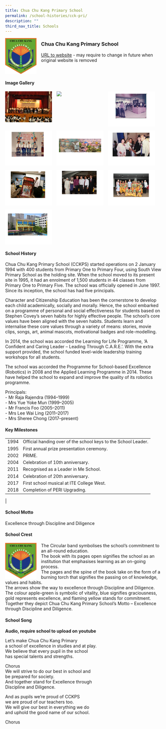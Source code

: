 ```yaml
---
title: Chua Chu Kang Primary School
permalink: /school-histories/cck-pri/
description: ""
third_nav_title: Schools
---
```

<img src="/images/cckpri1.png" style="width:20%;margin-right:15px;" align = "left">

### **Chua Chu Kang Primary School**
[URL to website](https://chuachukangpri.moe.edu.sg/) - may require to change in future when original website is removed

<br clear="left">

#### **Image Gallery**

<p><a href="/images/cckpri2.jpg">  
<img src="/images/cckpri2.jpg" style="width:30%;margin-right:15px;" align = "left">
</a></p>

<p><a href="/images/cckpri3.jpg">  
<img src="/images/cckpri3.jpg" style="width:30%;margin-right:15px;" align = "left">
</a></p>

<p><a href="/images/cckpri4.jpg">  
<img src="/images/cckpri4.jpg" style="width:30%;margin-right:15px;" align = "left">
</a></p>

<br clear="left">

<p><a href="/images/cckpri5.jpg">  
<img src="/images/cckpri5.jpg" style="width:30%;margin-right:15px;" align = "left">
</a></p>

<p><a href="/images/cckpri6.jpg">  
<img src="/images/cckpri6.jpg" style="width:30%;margin-right:15px;" align = "left">
</a></p>

<p><a href="/images/cckpri7.jpg">  
<img src="/images/cckpri7.jpg" style="width:30%;margin-right:15px;" align = "left">
</a></p>

<br clear="left">


<p><a href="/images/cckpri8.jpg">  
<img src="/images/cckpri8.jpg" style="width:30%;margin-right:15px;" align = "left">
</a></p>

<p><a href="/images/cckpri9.jpg">  
<img src="/images/cckpri9.jpg" style="width:30%;margin-right:15px;" align = "left">
</a></p>

<p><a href="/images/cckpri10.jpg">  
<img src="/images/cckpri10.jpg" style="width:30%;margin-right:15px;" align = "left">
</a></p>

<br clear="left">

<p><a href="/images/cckpri11.jpg">  
<img src="/images/cckpri11.jpg" style="width:30%;margin-right:15px;" align = "left">
</a></p>

<br clear="left">

#### **School History**
Chua Chu Kang Primary School (CCKPS) started operations on 2 January 1994 with 400 students from Primary One to Primary Four, using South View Primary School as the holding site. When the school moved to its present site in 1995, it had an enrolment of 1,500 students in 44 classes from Primary One to Primary Five. The school was officially opened in June 1997. Since its inception, the school has had five principals.

Character and Citizenship Education has been the cornerstone to develop each child academically, socially and morally. Hence, the school embarked on a programme of personal and social effectiveness for students based on Stephen Covey’s seven habits for highly effective people. The school’s core values have been aligned with the seven habits. Students learn and internalise these core values through a variety of means: stories, movie clips, songs, art, animal mascots, motivational badges and role-modelling.

In 2014, the school was accorded the Learning for Life Programme, ‘A Confident and Caring Leader – Leading Through C.A.R.E.’. With the extra support provided, the school funded level-wide leadership training workshops for all students.

The school was accorded the Programme for School-based Excellence (Robotics) in 2008 and the Applied Learning Programme in 2014. These have helped the school to expand and improve the quality of its robotics programme.

Principals:<br>
\- Mr Raja Rajendra (1994–1999)<br>
\- Mrs Yue Yoke Mun (1999–2005)<br>
\- Mr Francis Foo (2005–2011)<br>
\- Mrs Lee Wai Ling (2011–2017)<br>
\- Mrs Sheree Chong (2017–present)

#### **Key Milestones**

|  |  |
|:---:|---|
| 1994 | Official handing over of the school keys to the School Leader. |
| 1995 | First annual prize presentation ceremony. |
| 2002 | PRIME. |
| 2004 | Celebration of 10th anniversary. |
| 2011 | Recognised as a Leader in Me School. |
| 2014 | Celebration of 20th anniversary. |
| 2017 | First school musical at ITE College West. |
| 2018 | Completion of PERI Upgrading. |
|

#### **School Motto**
Excellence through Discipline and Diligence

#### **School Crest**
<img src="/images/cckpri1.png" style="width:20%;margin-right:15px;" align = "left">

The Circular band symbolises the school’s commitment to an all-round education.<br>
The book with its pages open signifies the school as an institution that emphasises learning as an on-going process.<br>
The pages and the spine of the book take on the form of a burning torch that signifies the passing on of knowledge, values and habits.<br>
The arrows show the way to excellence through Discipline and Diligence.<br>
The colour apple-green is symbolic of vitality, blue signifies graciousness, gold represents excellence, and flaming yellow stands for commitment.<br>
Together they depict Chua Chu Kang Primary School’s Motto – Excellence through Discipline and Diligence.

#### **School Song**
**Audio, require school to upload on youtube**

Let’s make Chua Chu Kang Primary<br>
a school of excellence in studies and at play.<br>
We believe that every pupil in the school<br>
has special talents and strengths.

Chorus<br>
We will strive to do our best in school and<br>
be prepared for society.<br>
And together stand for Excellence through<br>
Discipline and Diligence.

And as pupils we’re proud of CCKPS<br>
we are proud of our teachers too.<br>
We will give our best in everything we do<br>
and uphold the good name of our school.

Chorus